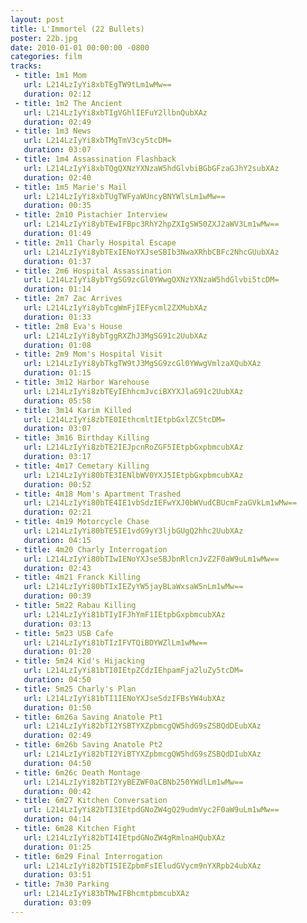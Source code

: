 ```yaml
---
layout: post
title: L'Immortel (22 Bullets) 
poster: 22b.jpg
date: 2010-01-01 00:00:00 -0800
categories: film
tracks:
 - title: 1m1 Mom
   url: L214LzIyYi8xbTEgTW9tLm1wMw==
   duration: 02:12
 - title: 1m2 The Ancient
   url: L214LzIyYi8xbTIgVGhlIEFuY2llbnQubXAz
   duration: 02:49
 - title: 1m3 News
   url: L214LzIyYi8xbTMgTmV3cy5tcDM=
   duration: 03:07
 - title: 1m4 Assassination Flashback
   url: L214LzIyYi8xbTQgQXNzYXNzaW5hdGlvbiBGbGFzaGJhY2subXAz
   duration: 02:40
 - title: 1m5 Marie's Mail
   url: L214LzIyYi8xbTUgTWFyaWUncyBNYWlsLm1wMw==
   duration: 00:35
 - title: 2m10 Pistachier Interview
   url: L214LzIyYi8ybTEwIFBpc3RhY2hpZXIgSW50ZXJ2aWV3Lm1wMw==
   duration: 01:49
 - title: 2m11 Charly Hospital Escape
   url: L214LzIyYi8ybTExIENoYXJseSBIb3NwaXRhbCBFc2NhcGUubXAz
   duration: 01:37
 - title: 2m6 Hospital Assassination
   url: L214LzIyYi8ybTYgSG9zcGl0YWwgQXNzYXNzaW5hdGlvbi5tcDM=
   duration: 01:14
 - title: 2m7 Zac Arrives
   url: L214LzIyYi8ybTcgWmFjIEFycml2ZXMubXAz
   duration: 01:33
 - title: 2m8 Eva's House
   url: L214LzIyYi8ybTggRXZhJ3MgSG91c2UubXAz
   duration: 01:08
 - title: 2m9 Mom's Hospital Visit
   url: L214LzIyYi8ybTkgTW9tJ3MgSG9zcGl0YWwgVmlzaXQubXAz
   duration: 01:15
 - title: 3m12 Harbor Warehouse
   url: L214LzIyYi8zbTEyIEhhcmJvciBXYXJlaG91c2UubXAz
   duration: 05:58
 - title: 3m14 Karim Killed
   url: L214LzIyYi8zbTE0IEthcmltIEtpbGxlZC5tcDM=
   duration: 03:07
 - title: 3m16 Birthday Killing
   url: L214LzIyYi8zbTE2IEJpcnRoZGF5IEtpbGxpbmcubXAz
   duration: 03:17
 - title: 4m17 Cemetary Killing
   url: L214LzIyYi80bTE3IENlbWV0YXJ5IEtpbGxpbmcubXAz
   duration: 00:52
 - title: 4m18 Mom's Apartment Trashed
   url: L214LzIyYi80bTE4IE1vbSdzIEFwYXJ0bWVudCBUcmFzaGVkLm1wMw==
   duration: 02:21
 - title: 4m19 Motorcycle Chase
   url: L214LzIyYi80bTE5IE1vdG9yY3ljbGUgQ2hhc2UubXAz
   duration: 04:15
 - title: 4m20 Charly Interrogation
   url: L214LzIyYi80bTIwIENoYXJseSBJbnRlcnJvZ2F0aW9uLm1wMw==
   duration: 02:43
 - title: 4m21 Franck Killing
   url: L214LzIyYi80bTIxIEZyYW5jayBLaWxsaW5nLm1wMw==
   duration: 00:39
 - title: 5m22 Rabau Killing
   url: L214LzIyYi81bTIyIFJhYmF1IEtpbGxpbmcubXAz
   duration: 03:13
 - title: 5m23 USB Cafe
   url: L214LzIyYi81bTIzIFVTQiBDYWZlLm1wMw==
   duration: 01:20
 - title: 5m24 Kid's Hijacking
   url: L214LzIyYi81bTI0IEtpZCdzIEhpamFja2luZy5tcDM=
   duration: 04:50
 - title: 5m25 Charly's Plan
   url: L214LzIyYi81bTI1IENoYXJseSdzIFBsYW4ubXAz
   duration: 01:50
 - title: 6m26a Saving Anatole Pt1
   url: L214LzIyYi82bTI2YSBTYXZpbmcgQW5hdG9sZSBQdDEubXAz
   duration: 02:49
 - title: 6m26b Saving Anatole Pt2
   url: L214LzIyYi82bTI2YiBTYXZpbmcgQW5hdG9sZSBQdDIubXAz
   duration: 04:50
 - title: 6m26c Death Montage
   url: L214LzIyYi82bTI2YyBEZWF0aCBNb250YWdlLm1wMw==
   duration: 00:42
 - title: 6m27 Kitchen Conversation
   url: L214LzIyYi82bTI3IEtpdGNoZW4gQ29udmVyc2F0aW9uLm1wMw==
   duration: 04:14
 - title: 6m28 Kitchen Fight
   url: L214LzIyYi82bTI4IEtpdGNoZW4gRmlnaHQubXAz
   duration: 01:25
 - title: 6m29 Final Interrogation
   url: L214LzIyYi82bTI5IEZpbmFsIEludGVycm9nYXRpb24ubXAz
   duration: 03:51
 - title: 7m30 Parking
   url: L214LzIyYi83bTMwIFBhcmtpbmcubXAz
   duration: 03:09
---
```

